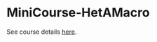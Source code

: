 # MiniCourse-HetAMacro

See course details [here](https://sites.google.com/view/numeconcph-het-agent-macro/home).